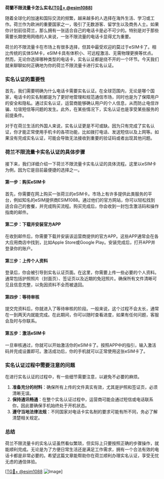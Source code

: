 **荷蘭不限流量卡怎么实名[[TG💪+ @esim1088](https://t.me/s/esim1088)]**

随着全球化的加速和国际交流的频繁，越来越多的人选择在海外生活、学习或工作。荷兰作为欧洲的重要国家之一，吸引了无数游客、留学生以及商务人士。如果你计划前往荷兰，那么拥有一张适合自己的电话卡是必不可少的。特别是对于那些需要长期使用网络的人来说，一张不限流量的电话卡显得尤为重要。

荷兰的不限流量卡在市场上有很多选择，但其中最受欢迎的莫过于eSIM卡了。相比传统的实体SIM卡，eSIM卡具有体积小、可远程激活、无需物理更换等优点。然而，无论你选择哪种类型的电话卡，实名认证都是绕不开的一个环节。今天我们就来聊聊如何正确地为你的荷兰不限流量卡进行实名认证。

### 实名认证的重要性

首先，我们需要明确为什么电话卡需要实名认证。在全球范围内，无论是哪个国家，电话卡的实名制都是为了更好地管理和规范通信市场，同时也是为了保障用户的安全和隐私。通过实名认证，运营商能够确认用户的个人信息，从而防止电信诈骗、垃圾短信等问题的发生。此外，在某些情况下，实名认证也是享受某些服务的前提条件。

对于在荷兰生活的外国人来说，实名认证更是不可或缺。因为只有完成了实名认证，你才能正常使用手机卡的各项功能，比如拨打电话、发送短信以及上网等。如果没有完成实名认证，可能会导致无法接收到重要的验证码或者出现其他问题。

### 荷兰不限流量卡实名认证的具体步骤

接下来，我们详细介绍一下荷兰不限流量卡实名认证的具体流程。这里以eSIM卡为例，因为它是目前最便捷的选择之一。

#### 第一步：购买eSIM卡

首先，你需要在网上购买一张荷兰的eSIM卡。市场上有许多提供此类服务的平台，例如知名的eSIM提供商ESIM1088。通过他们的官方网站，你可以轻松找到适合自己的套餐，并完成购买流程。购买完成后，你会收到一封包含激活码和操作指南的邮件。

#### 第二步：下载并安装官方APP

在收到邮件后，你需要下载并安装该运营商提供的官方APP。这些APP通常会在各大应用商店中找到，比如Apple Store或Google Play。安装完成后，打开APP并登录你的账户。

#### 第三步：上传个人资料

登录后，你会被引导到实名认证页面。在这里，你需要上传一些必要的个人资料。通常包括护照照片（封面页）、签证页以及近期的免冠照片。确保所有文件清晰可见且信息完整，以免因资料不全而被退回。

#### 第四步：等待审核

提交完资料后，你就进入了等待审核的阶段。一般来说，这个过程不会太长，通常在一到两天内就能完成。在此期间，你可以随时查看进度，如果有任何问题，客服会及时与你联系。

#### 第五步：激活eSIM卡

一旦审核通过，你就可以开始激活你的eSIM卡了。按照APP中的指引，输入激活码并完成设置即可。激活成功后，你的手机就可以正常使用这张eSIM卡了。

### 实名认证过程中需要注意的问题

在进行实名认证的过程中，有一些细节需要注意，以避免不必要的麻烦。

1. **准备充分的材料**：确保所有上传的文件真实有效，尤其是护照和签证页，必须清晰无误。
2. **保持通讯畅通**：在整个实名认证过程中，运营商可能会通过短信或电话联系你，因此要确保手机始终处于开机状态。
3. **遵守当地法律法规**：不同国家对电话卡实名制的要求可能有所不同，务必了解清楚相关规定。

### 总结

荷兰不限流量卡的实名认证虽然看似繁琐，但实际上只要按照正确的步骤操作，就能顺利完成。无论是为了方便日常生活还是满足工作需求，拥有一个合法有效的电话卡都是非常必要的。希望这篇文章能帮助你在荷兰顺利办理实名认证，享受无忧无虑的通信体验。

[[TG💪+ @esim1088](https://t.me/s/esim1088) ![Image](https://i.postimg.cc/4NQfJmqS/Snipaste-2025-05-13-00-14-12.png)]
